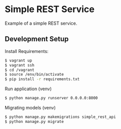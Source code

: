 # Simple REST Service

Example of a simple REST service.


## Development Setup
Install Requirements:

``` bash
$ vagrant up
$ vagrant ssh
$ cd /vagrant
$ source /env/bin/activate
$ pip install -r requirements.txt
```

Run application (venv)

``` bash
$ python manage.py runserver 0.0.0.0:8000
```

Migrating models (venv)

``` bash
$ python manage.py makemigrations simple_rest_api
$ python manage.py migrate
```



